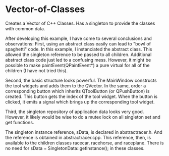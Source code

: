 # Vector-of-Classes
Creates a Vector of C++ Classes.  Has a singleton to provide the classes with common data.

After developing this example, I have come to several conclusions and observations: 
First, using an abstract class easily can lead to "bowl of spaghetti" code. In this example, 
I instanciated the abstract class.  This allowed the singleton reference to be passed to all children.
Additional abstract class code just led to a confusing mess.  However, it might be possible to 
make paintEvent(QPaintEvent*) a pure virtual for all of the children (I have not tried this).

Second, the basic structure looks powerful.  The MainWindow constructs the tool widgets and adds them 
to the QVector. In the same, order a corresponding button which inherits QToolButton (or QPushButton) 
is created.  This button gets the index of the tool widget.  When the button is clicked, it emits a 
signal which brings up the corresponding tool widget.

Third, the singleton repository of application data looks very good.  However, it likely would be wise 
to do a mutex lock on all singleton set and get functions.

The singleton instance reference, sData, is declared in abstractracer.h.  And the reference is obtained in 
abstractracer.cpp.  This reference, then, is available to the children classes racecar, racehorse, and 
raceplane.  There is no need for sData = SingletonData::getInstance(); in these classes.
